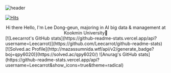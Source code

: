![header](https://capsule-render.vercel.app/api?type=wave&color=auto&text=capsule%20render)

[![Hits](https://hits.seeyoufarm.com/api/count/incr/badge.svg?url=https%3A%2F%2Fgithub.com%2FLeecarrot&count_bg=%23232222&title_bg=%23DB1717&icon=&icon_color=%23F3EBE9&title=hits&edge_flat=false)](https://hits.seeyoufarm.com)

<div align="center">
  Hi there Hello, I'm Lee Dong-geun, majoring in AI big data & management at Kookmin University👋
</div>
[![Leecarrot's GitHub stats](https://github-readme-stats.vercel.app/api?username=Leecarrot)](https://github.com/Leecarrot/github-readme-stats)
[![Solved.ac Profile](http://mazassumnida.wtf/api/v2/generate_badge?boj=qpy6020)](https://solved.ac/qpy6020/)
![Anurag's GitHub stats](https://github-readme-stats.vercel.app/api?username=Leecarrot&show_icons=true&theme=radical)
<!--
**Leecarrot/Leecarrot** is a ✨ _special_ ✨ repository because its `README.md` (this file) appears on your GitHub profile.

Here are some ideas to get you started:
- 🔭 I’m currently working on ...
- 🌱 I’m currently learning ...
- 👯 I’m looking to collaborate on ...
- 🤔 I’m looking for help with ...
- 💬 Ask me about ...
- 📫 How to reach me: ...
- 😄 Pronouns: ...
- ⚡ Fun fact: ...
-->
